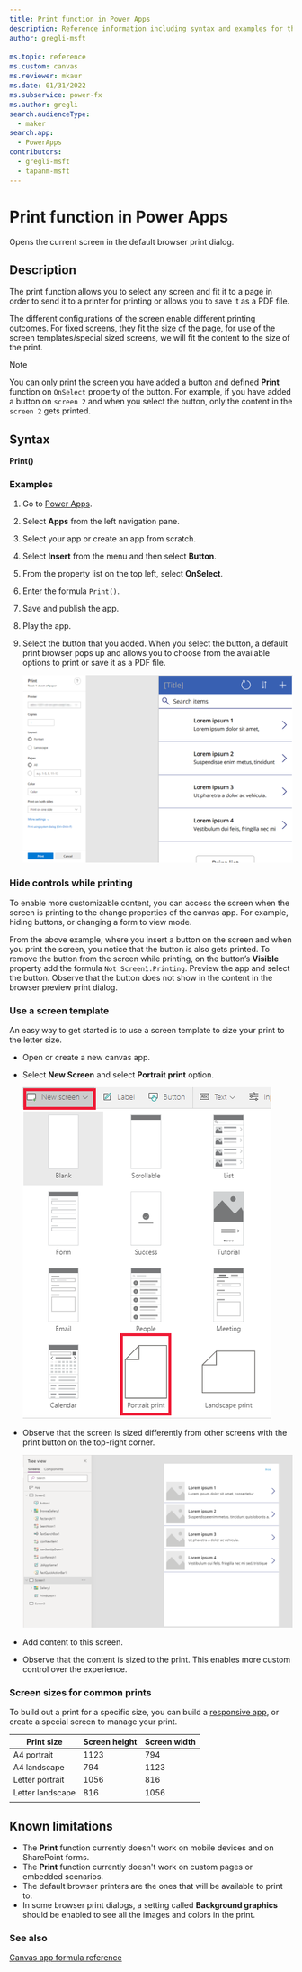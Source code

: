 ```yaml
---
title: Print function in Power Apps
description: Reference information including syntax and examples for the Print function in Power Apps.
author: gregli-msft

ms.topic: reference
ms.custom: canvas
ms.reviewer: mkaur
ms.date: 01/31/2022
ms.subservice: power-fx
ms.author: gregli
search.audienceType:
  - maker
search.app:
  - PowerApps
contributors:
  - gregli-msft
  - tapanm-msft
---
```


# Print function in Power Apps

Opens the current screen in the default browser print dialog.

## Description

The print function allows you to select any screen and fit it to a page in order to send it to a printer for printing or allows you to save it as a PDF file.

The different configurations of the screen enable different printing outcomes. For fixed screens, they fit the size of the page, for use of the screen templates/special sized screens, we will fit the content to the size of the print.

> [!NOTE]
> You can only print the screen you have added a button and defined **Print** function on `OnSelect` property of the button. For example, if you have added a button on `screen 2` and when you select the button, only the content in the `screen 2` gets printed.

## Syntax

**Print()**

### Examples

1. Go to [Power Apps](https://make.powerapps.com).
1. Select **Apps** from the left navigation pane.
1. Select your app or create an app from scratch.
1. Select **Insert** from the menu and then select **Button**.
1. From the property list on the top left, select **OnSelect**.
1. Enter the formula `Print()`.
1. Save and publish the app.
1. Play the app.
1. Select the button that you added. When you select the button, a default print browser pops up and allows you to choose from the available options to print or save it as a PDF file.

   ![Default print browser to print or save.](media/function-print/functions-print-screen.png "Default print browser to print or save")

### Hide controls while printing

To enable more customizable content, you can access the screen when the screen is printing to the change properties of the canvas app. For example, hiding buttons, or changing a form to view mode.

From the above example, where you insert a button on the screen and when you print the screen, you notice that the button is also gets printed. To remove the button from the screen while printing, on the button’s **Visible** property add the formula `Not Screen1.Printing`. Preview the app and select the button. Observe that the button does not show in the content in the browser preview print dialog.

### Use a screen template

An easy way to get started is to use a screen template to size your print to the letter size.

- Open or create a new canvas app.
- Select **New Screen** and select **Portrait print** option.

  ![New portrait print screen.](media/function-print/new-screen-portrait-print.png "New portrait print screen")

- Observe that the screen is sized differently from other screens with the print button on the top-right corner.

  ![Screen size portrait print.](media/function-print/screen-size-portrait-print.png "Screen size portrait print")

- Add content to this screen.
- Observe that the content is sized to the print. This enables more custom control over the experience.

### Screen sizes for common prints

To build out a print for a specific size, you can build a [responsive app](/power-apps/maker/canvas-apps/build-responsive-apps), or create a special screen to manage your print.

| Print size       | Screen height | Screen width |
| ---------------- | ------------- | ------------ |
| A4 portrait      | 1123          | 794          |
| A4 landscape     | 794           | 1123         |
| Letter portrait  | 1056          | 816          |
| Letter landscape | 816           | 1056         |
|                  |               |              |

## Known limitations

- The **Print** function currently doesn't work on mobile devices and on SharePoint forms.
- The **Print** function currently doesn't work on custom pages or embedded scenarios.
- The default browser printers are the ones that will be available to print to.
- In some browser print dialogs, a setting called **Background graphics** should be enabled to see all the images and colors in the print.

### See also

[Canvas app formula reference](/power-apps/maker/canvas-apps/formula-reference)
